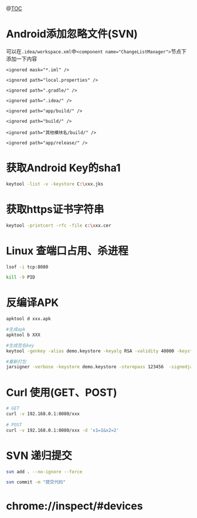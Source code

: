 @[TOC](技术收集册)

# Android添加忽略文件(SVN)
可以在`.idea/workspace.xml`中`<component name="ChangeListManager">`节点下添加一下内容
```Gradle
<ignored mask="*.iml" />

<ignored path="local.properties" />

<ignored path=".gradle/" />

<ignored path=".idea/" />

<ignored path="app/build/" />

<ignored path="build/" />

<ignored path="其他模块名/build/" />

<ignored path="app/release/" />
```

# 获取Android Key的sha1
```bash
keytool -list -v -keystore C:\xxx.jks
```

# 获取https证书字符串
```bash
keytool -printcert -rfc -file c:\xxx.cer
```

# Linux 查端口占用、杀进程
```bash
lsof -i tcp:8080  

kill -9 PID
```
# 反编译APK
```bash
apktool d xxx.apk

#生成apk
apktool b XXX 

#生成签名key
keytool -genkey -alias demo.keystore -keyalg RSA -validity 40000 -keystore demo.keystore 

#重新打包
jarsigner -verbose -keystore demo.keystore -storepass 123456  -signedjar new.apk -digestalg SHA1 -sigalg MD5withRSA PocketCampus.apk demo.keystore
```

# Curl 使用(GET、POST)
```bash
# GET
curl -v 192.168.0.1:8080/xxx
	
# POST
curl -v 192.168.0.1:8080/xxx -d 'x1=1&x2=2'
```
# SVN 递归提交
```bash
svn add . --no-ignore --force

svn commit -m "提交代码"
```

# chrome://inspect/#devices

